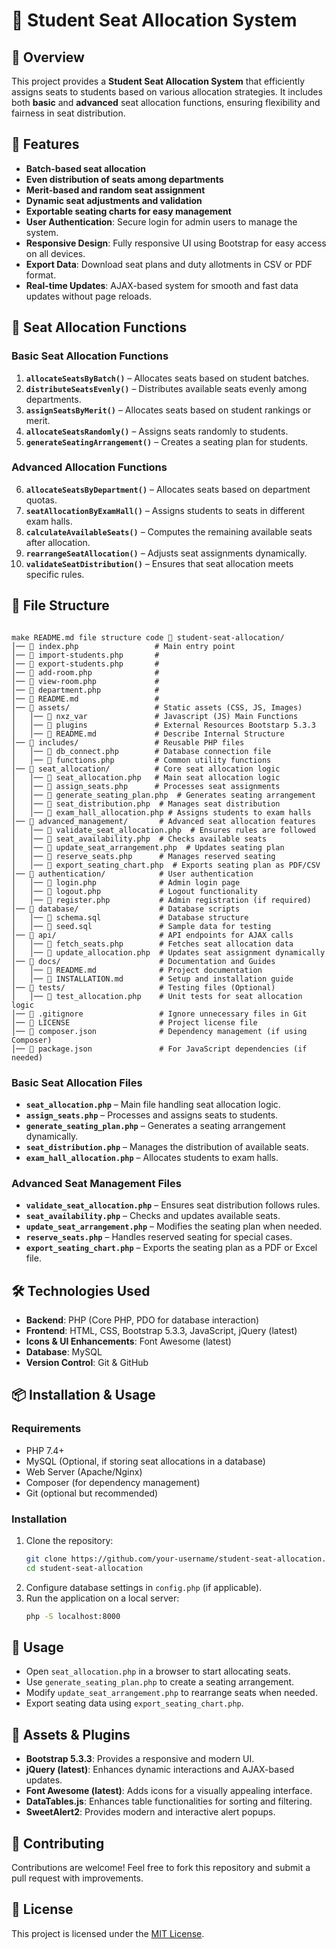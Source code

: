 # 📌 Student Seat Allocation System

## 📖 Overview
This project provides a **Student Seat Allocation System** that efficiently assigns seats to students based on various allocation strategies. It includes both **basic** and **advanced** seat allocation functions, ensuring flexibility and fairness in seat distribution.

## 🚀 Features
- **Batch-based seat allocation**
- **Even distribution of seats among departments**
- **Merit-based and random seat assignment**
- **Dynamic seat adjustments and validation**
- **Exportable seating charts for easy management**
- **User Authentication**: Secure login for admin users to manage the system.
- **Responsive Design**: Fully responsive UI using Bootstrap for easy access on all devices.
- **Export Data**: Download seat plans and duty allotments in CSV or PDF format.
- **Real-time Updates**: AJAX-based system for smooth and fast data updates without page reloads.

## 🎯 Seat Allocation Functions
### **Basic Seat Allocation Functions**
1. **`allocateSeatsByBatch()`** – Allocates seats based on student batches.
2. **`distributeSeatsEvenly()`** – Distributes available seats evenly among departments.
3. **`assignSeatsByMerit()`** – Allocates seats based on student rankings or merit.
4. **`allocateSeatsRandomly()`** – Assigns seats randomly to students.
5. **`generateSeatingArrangement()`** – Creates a seating plan for students.

### **Advanced Allocation Functions**
6. **`allocateSeatsByDepartment()`** – Allocates seats based on department quotas.
7. **`seatAllocationByExamHall()`** – Assigns students to seats in different exam halls.
8. **`calculateAvailableSeats()`** – Computes the remaining available seats after allocation.
9. **`rearrangeSeatAllocation()`** – Adjusts seat assignments dynamically.
10. **`validateSeatDistribution()`** – Ensures that seat allocation meets specific rules.

## 📂 File Structure
```

make README.md file structure code 📂 student-seat-allocation/
│── 📄 index.php                 # Main entry point
│── 📄 import-students.php       # 
│── 📄 export-students.php       # 
│── 📄 add-room.php              # 
│── 📄 view-room.php             # 
│── 📄 department.php            # 
│── 📄 README.md                 # 
│── 📂 assets/                   # Static assets (CSS, JS, Images)
│   │── 📂 nxz_var               # Javascript (JS) Main Functions
│   │── 📂 plugins               # External Resources Bootstarp 5.3.3
│   │── 📄 README.md             # Describe Internal Structure
│── 📂 includes/                 # Reusable PHP files
│   │── 📄 db_connect.php        # Database connection file
│   │── 📄 functions.php         # Common utility functions
│── 📂 seat_allocation/          # Core seat allocation logic
│   │── 📄 seat_allocation.php   # Main seat allocation logic
│   │── 📄 assign_seats.php      # Processes seat assignments
│   │── 📄 generate_seating_plan.php  # Generates seating arrangement
│   │── 📄 seat_distribution.php  # Manages seat distribution
│   │── 📄 exam_hall_allocation.php # Assigns students to exam halls
│── 📂 advanced_management/       # Advanced seat allocation features
│   │── 📄 validate_seat_allocation.php  # Ensures rules are followed
│   │── 📄 seat_availability.php  # Checks available seats
│   │── 📄 update_seat_arrangement.php  # Updates seating plan
│   │── 📄 reserve_seats.php      # Manages reserved seating
│   │── 📄 export_seating_chart.php  # Exports seating plan as PDF/CSV
│── 📂 authentication/            # User authentication
│   │── 📄 login.php              # Admin login page
│   │── 📄 logout.php             # Logout functionality
│   │── 📄 register.php           # Admin registration (if required)
│── 📂 database/                  # Database scripts
│   │── 📄 schema.sql             # Database structure
│   │── 📄 seed.sql               # Sample data for testing
│── 📂 api/                       # API endpoints for AJAX calls
│   │── 📄 fetch_seats.php        # Fetches seat allocation data
│   │── 📄 update_allocation.php  # Updates seat assignment dynamically
│── 📂 docs/                      # Documentation and Guides
│   │── 📄 README.md              # Project documentation
│   │── 📄 INSTALLATION.md        # Setup and installation guide
│── 📂 tests/                     # Testing files (Optional)
│   │── 📄 test_allocation.php    # Unit tests for seat allocation logic
│── 📄 .gitignore                 # Ignore unnecessary files in Git
│── 📄 LICENSE                    # Project license file
│── 📄 composer.json              # Dependency management (if using Composer)
│── 📄 package.json               # For JavaScript dependencies (if needed)

```
### **Basic Seat Allocation Files**
- **`seat_allocation.php`** – Main file handling seat allocation logic.
- **`assign_seats.php`** – Processes and assigns seats to students.
- **`generate_seating_plan.php`** – Generates a seating arrangement dynamically.
- **`seat_distribution.php`** – Manages the distribution of available seats.
- **`exam_hall_allocation.php`** – Allocates students to exam halls.

### **Advanced Seat Management Files**
- **`validate_seat_allocation.php`** – Ensures seat distribution follows rules.
- **`seat_availability.php`** – Checks and updates available seats.
- **`update_seat_arrangement.php`** – Modifies the seating plan when needed.
- **`reserve_seats.php`** – Handles reserved seating for special cases.
- **`export_seating_chart.php`** – Exports the seating plan as a PDF or Excel file.

## 🛠️ Technologies Used
- **Backend**: PHP (Core PHP, PDO for database interaction)
- **Frontend**: HTML, CSS, Bootstrap 5.3.3, JavaScript, jQuery (latest)
- **Icons & UI Enhancements**: Font Awesome (latest)
- **Database**: MySQL
- **Version Control**: Git & GitHub

## 📦 Installation & Usage
### **Requirements**
- PHP 7.4+
- MySQL (Optional, if storing seat allocations in a database)
- Web Server (Apache/Nginx)
- Composer (for dependency management)
- Git (optional but recommended)

### **Installation**
1. Clone the repository:
   ```sh
   git clone https://github.com/your-username/student-seat-allocation.git
   cd student-seat-allocation
   ```
2. Configure database settings in `config.php` (if applicable).
3. Run the application on a local server:
   ```sh
   php -S localhost:8000
   ```

## 📌 Usage
- Open `seat_allocation.php` in a browser to start allocating seats.
- Use `generate_seating_plan.php` to create a seating arrangement.
- Modify `update_seat_arrangement.php` to rearrange seats when needed.
- Export seating data using `export_seating_chart.php`.

## 🎨 Assets & Plugins
- **Bootstrap 5.3.3**: Provides a responsive and modern UI.
- **jQuery (latest)**: Enhances dynamic interactions and AJAX-based updates.
- **Font Awesome (latest)**: Adds icons for a visually appealing interface.
- **DataTables.js**: Enhances table functionalities for sorting and filtering.
- **SweetAlert2**: Provides modern and interactive alert popups.

## 🤝 Contributing
Contributions are welcome! Feel free to fork this repository and submit a pull request with improvements.

## 📝 License
This project is licensed under the [MIT License](LICENSE).

